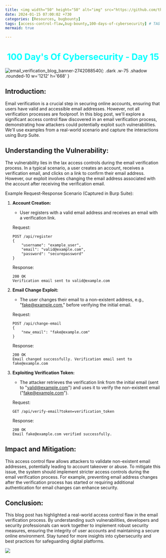 ```yaml
---
title: <img width="50" height="50" alt="img" src="https://github.com/thelocalh0st/thelocalh0st.github.io/assets/95465072/7a2dbdf9-ffd0-4b1e-bf9c-2f6af62e74aa">  Access Control Flaw in Email Verification 📧
date: 2024-01-15 07:00:02 +730
categories: [Resources, bugbounty]
tags: [access-control-flaw,bug-bounty,100-days-of-cybersecurity] # TAG names should always be lowercase
mermaid: true

---
```


<h1 style="color: cyan; text-align: center">100 Day's Of Cybersecurity - Day 15</h1>

![email_verification_blog_banner-2742088540](https://github.com/thelocalh0st/thelocalh0st.github.io/assets/95465072/7a2dbdf9-ffd0-4b1e-bf9c-2f6af62e74aa){: .dark .w-75 .shadow .rounded-10 w='1212' h='668' }




## Introduction:

Email verification is a crucial step in securing online accounts, ensuring that users have valid and accessible email addresses. However, not all verification processes are foolproof. In this blog post, we'll explore a significant access control flaw discovered in an email verification process, demonstrating how attackers could potentially exploit such vulnerabilities. We'll use examples from a real-world scenario and capture the interactions using Burp Suite.

## Understanding the Vulnerability:

The vulnerability lies in the lax access controls during the email verification process. In a typical scenario, a user creates an account, receives a verification email, and clicks on a link to confirm their email address. However, our exploit involves changing the email address associated with the account after receiving the verification email.

Example Request-Response Scenario (Captured in Burp Suite):

1. **Account Creation:**
   - User registers with a valid email address and receives an email with a verification link.

    Request:
    ```
    POST /api/register
    {
        "username": "example_user",
        "email": "valid@example.com",
        "password": "securepassword"
    }
    ```

    Response:
    ```
    200 OK
    Verification email sent to valid@example.com
    ```

2. **Email Change Exploit:**
   - The user changes their email to a non-existent address, e.g., "fake@example.com," before verifying the initial email.

    Request:
    ```
    POST /api/change-email
    {
        "new_email": "fake@example.com"
    }
    ```

    Response:
    ```
    200 OK
    Email changed successfully. Verification email sent to fake@example.com
    ```

3. **Exploiting Verification Token:**
   - The attacker retrieves the verification link from the initial email (sent to "valid@example.com") and uses it to verify the non-existent email ("fake@example.com").

    Request:
    ```
    GET /api/verify-email?token=verification_token
    ```

    Response:
    ```
    200 OK
    Email fake@example.com verified successfully.
    ```

## Impact and Mitigation:

This access control flaw allows attackers to validate non-existent email addresses, potentially leading to account takeover or abuse. To mitigate this issue, the system should implement stricter access controls during the email verification process. For example, preventing email address changes after the verification process has started or requiring additional authentication for email changes can enhance security.

## Conclusion:

This blog post has highlighted a real-world access control flaw in the email verification process. By understanding such vulnerabilities, developers and security professionals can work together to implement robust security measures, ensuring the integrity of user accounts and maintaining a secure online environment. Stay tuned for more insights into cybersecurity and best practices for safeguarding digital platforms.

![](https://media.giphy.com/media/DAtJCG1t3im1G/giphy.gif)

